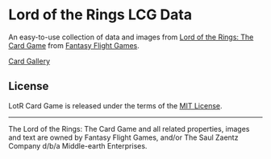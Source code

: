 # Lord of the Rings LCG Data

An easy-to-use collection of data and images from [Lord of the Rings: The Card Game](https://www.fantasyflightgames.com/en/products/the-lord-of-the-rings-the-card-game/) from [Fantasy Flight Games](https://www.fantasyflightgames.com/en/index/).

[Card Gallery](https://rawgit.com/jmthompson2015/lotr-lcg-data/master/src/html/CardGallery.html)

## License
LotR Card Game is released under the terms of the [MIT License](https://github.com/jmthompson2015/lotr-lcg-data/blob/master/LICENSE).

***
The Lord of the Rings: The Card Game and all related properties, images and text are owned by Fantasy Flight Games, and/or The Saul Zaentz Company d/b/a Middle-earth Enterprises.
